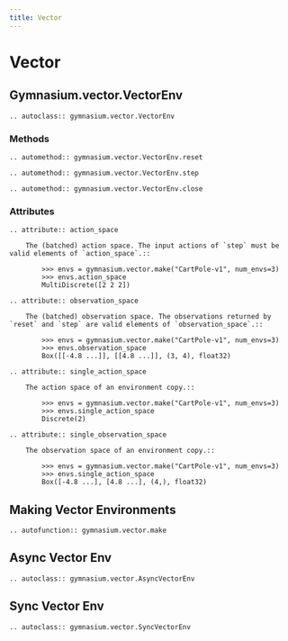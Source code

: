 ```yaml
---
title: Vector
---
```


# Vector

## Gymnasium.vector.VectorEnv

```{eval-rst}
.. autoclass:: gymnasium.vector.VectorEnv
```

### Methods

```{eval-rst}
.. automethod:: gymnasium.vector.VectorEnv.reset

.. automethod:: gymnasium.vector.VectorEnv.step

.. automethod:: gymnasium.vector.VectorEnv.close
```

### Attributes

```{eval-rst}
.. attribute:: action_space

    The (batched) action space. The input actions of `step` must be valid elements of `action_space`.::

        >>> envs = gymnasium.vector.make("CartPole-v1", num_envs=3)
        >>> envs.action_space
        MultiDiscrete([2 2 2])

.. attribute:: observation_space

    The (batched) observation space. The observations returned by `reset` and `step` are valid elements of `observation_space`.::

        >>> envs = gymnasium.vector.make("CartPole-v1", num_envs=3)
        >>> envs.observation_space
        Box([[-4.8 ...]], [[4.8 ...]], (3, 4), float32)

.. attribute:: single_action_space

    The action space of an environment copy.::

        >>> envs = gymnasium.vector.make("CartPole-v1", num_envs=3)
        >>> envs.single_action_space
        Discrete(2)

.. attribute:: single_observation_space

    The observation space of an environment copy.::

        >>> envs = gymnasium.vector.make("CartPole-v1", num_envs=3)
        >>> envs.single_action_space
        Box([-4.8 ...], [4.8 ...], (4,), float32)
```

## Making Vector Environments

```{eval-rst}
.. autofunction:: gymnasium.vector.make
```

## Async Vector Env

```{eval-rst}
.. autoclass:: gymnasium.vector.AsyncVectorEnv
```

## Sync Vector Env
```{eval-rst}
.. autoclass:: gymnasium.vector.SyncVectorEnv
```